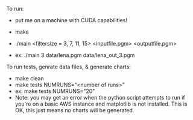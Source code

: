 To run:

*   put me on a machine with CUDA capabilities!

*   make

*   ./main \<filtersize = 3, 7, 11, 15\> \<inputfile.pgm\>  \<outputfile.pgm\>

*   ex: ./main 3 data/lena.pgm  data/lena_out_3.pgm


To run tests, genrate data files, & generate charts:

*   make clean
*   make tests NUMRUNS="\<number of runs\>"
*   ex: make tests NUMRUNS="20"
*   Note: you may get an error when the python script attempts to run if you're on a basic AWS instance and matplotlib is not installed.  This is OK, this just means no charts will be generated.
